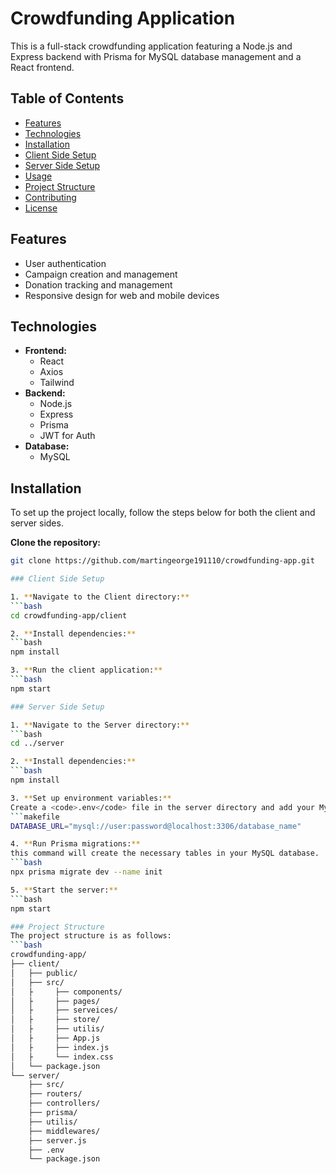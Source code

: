 # Crowdfunding Application

This is a full-stack crowdfunding application featuring a Node.js and Express backend with Prisma for MySQL database management and a React frontend.

## Table of Contents
- [Features](#features)
- [Technologies](#technologies)
- [Installation](#installation)
- [Client Side Setup](#client-side-setup)
- [Server Side Setup](#server-side-setup)
- [Usage](#usage)
- [Project Structure](#project-structure)
- [Contributing](#contributing)
- [License](#license)

## Features
- User authentication
- Campaign creation and management
- Donation tracking and management
- Responsive design for web and mobile devices

## Technologies
- **Frontend:**
  - React
  - Axios
  - Tailwind
- **Backend:**
  - Node.js
  - Express
  - Prisma
  - JWT for Auth
- **Database:**
  - MySQL

## Installation

To set up the project locally, follow the steps below for both the client and server sides.

 **Clone the repository:**
   ```bash
   git clone https://github.com/martingeorge191110/crowdfunding-app.git

### Client Side Setup

1. **Navigate to the Client directory:**
   ```bash
   cd crowdfunding-app/client

2. **Install dependencies:**
   ```bash
   npm install

3. **Run the client application:**
   ```bash
   npm start

### Server Side Setup

1. **Navigate to the Server directory:**
   ```bash
   cd ../server

2. **Install dependencies:**
   ```bash
   npm install

3. **Set up environment variables:**
   Create a <code>.env</code> file in the server directory and add your MySQL database connection URL:
   ```makefile
   DATABASE_URL="mysql://user:password@localhost:3306/database_name"

4. **Run Prisma migrations:**
   this command will create the necessary tables in your MySQL database.
   ```bash
   npx prisma migrate dev --name init

5. **Start the server:**
   ```bash
   npm start

### Project Structure
   The project structure is as follows:
   ```bash
   crowdfunding-app/
   ├── client/
   │   ├── public/
   │   ├── src/
   │   ├     ├── components/
   │   ├     ├── pages/
   │   ├     ├── serveices/
   │   ├     ├── store/
   │   ├     ├── utilis/
   │   ├     ├── App.js
   │   ├     ├── index.js
   │   ├     └── index.css
   │   └── package.json
   └── server/
       ├── src/
       ├── routers/
       ├── controllers/
       ├── prisma/
       ├── utilis/
       ├── middlewares/
       ├── server.js
       ├── .env
       └── package.json
